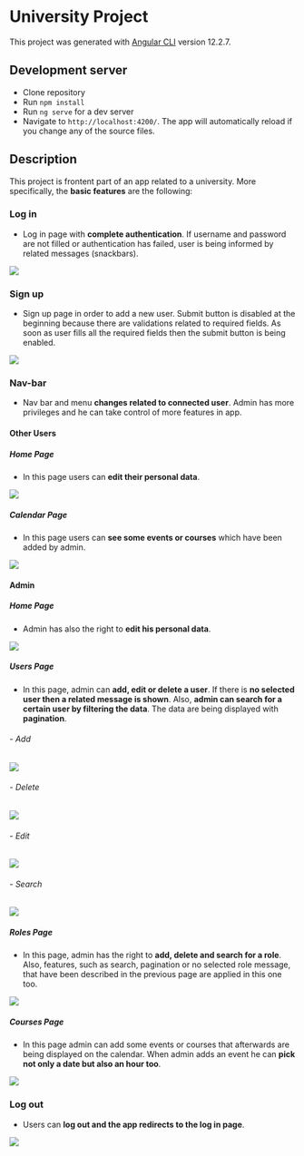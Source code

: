 # University Project

This project was generated with [Angular CLI](https://github.com/angular/angular-cli) version 12.2.7.


## Development server

- Clone repository 
- Run `npm install` 
- Run `ng serve` for a dev server
- Navigate to `http://localhost:4200/`. The app will automatically reload if you change any of the source files.

## Description

This project is frontent part of an app related to a university. 
More specifically, the **basic features** are the following:

### Log in 
- Log in page with **complete authentication**. If username and password are not filled or authentication has failed, user is being informed by related messages (snackbars).

![](login.gif) 

### Sign up
- Sign up page in order to add a new user. Submit button is disabled at the beginning because there are validations related to required fields. As soon as user fills all the required fields then the submit button is being enabled.

![](signup.gif)

### Nav-bar
- Nav bar and menu **changes related to connected user**. Admin has more privileges and he can take control of more features in app.

#### Other Users
##### Home Page
- In this page users can **edit their personal data**. 

![](home.png) 

##### Calendar Page
- In this page users can **see some events or courses** which have been added by admin. 

![](calendar.png) 

#### Admin
##### Home Page
- Admin has also the right to **edit his personal data**.

![](admin_home.png) 

##### Users Page
- In this page, admin can **add, edit or delete a user**. If there is **no selected user then a related message is shown**. Also, **admin can search for a certain user by filtering the data**. The data are being displayed with **pagination**.

###### - Add

![](add.gif)

###### - Delete

![](delete.gif)

###### - Edit

![](edit.gif)

###### - Search

![](search.gif)

##### Roles Page

- In this page, admin has the right to **add, delete and search for a role**. Also, features, such as search, pagination or no selected role message, that have been described in the previous page are applied in this one too.

![](pagination.gif)

##### Courses Page

- In this page admin can add some events or courses that afterwards are being displayed on the calendar. When admin adds an event he can **pick not only a date but also an hour too**.  

![](course.gif)

### Log out

- Users can **log out and the app redirects to the log in page**.

![](logout.gif)
    

